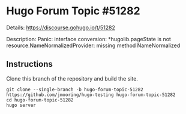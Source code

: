 # Hugo Forum Topic #51282

Details: <https://discourse.gohugo.io/t/51282>

Description: Panic: interface conversion: *hugolib.pageState is not resource.NameNormalizedProvider: missing method NameNormalized

## Instructions

Clone this branch of the repository and build the site.

```text
git clone --single-branch -b hugo-forum-topic-51282 https://github.com/jmooring/hugo-testing hugo-forum-topic-51282
cd hugo-forum-topic-51282
hugo server
```
